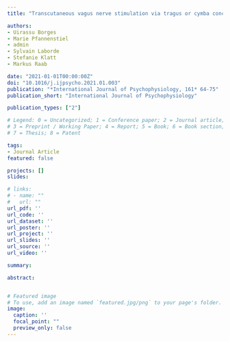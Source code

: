 ```yaml
---
title: "Transcutaneous vagus nerve stimulation via tragus or cymba conchae: Are its psychophysiological effects dependent on the stimulation area?"

authors:
- Uirassu Borges
- Marie Pfannenstiel
- admin
- Sylvain Laborde
- Stefanie Klatt
- Markus Raab

date: "2021-01-01T00:00:00Z"
doi: "10.1016/j.ijpsycho.2021.01.003"
publication: "*International Journal of Psychophysiology, 161* 64-75"
publication_short: "International Journal of Psychophysiology"

publication_types: ["2"]

# Legend: 0 = Uncategorized; 1 = Conference paper; 2 = Journal article;
# 3 = Preprint / Working Paper; 4 = Report; 5 = Book; 6 = Book section;
# 7 = Thesis; 8 = Patent

tags:
- Journal Article
featured: false

projects: []
slides: 

# links:
# - name: ""
#   url: ""
url_pdf: ''
url_code: ''
url_dataset: ''
url_poster: ''
url_project: ''
url_slides: ''
url_source: ''
url_video: ''

summary: 

abstract: 


# Featured image
# To use, add an image named `featured.jpg/png` to your page's folder. 
image:
  caption: ''
  focal_point: ""
  preview_only: false
---
```


